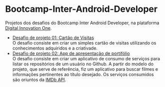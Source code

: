# Bootcamp-Inter-Android-Developer
Projetos dos desafios do Bootcamp Inter Android Developer, na plataforma [Digital Innovation One](https://web.digitalinnovation.one/).

* [Desafio de projeto 01: Cartão de Visitas](https://github.com/carvaldo/Digital-Innovation-One/tree/master/bootcamps/CartoVisitas)<br> O desafio consiste em criar um simples cartão de visitas utilizando os conhecimentos adquiridos e a criativade.
* [Desafio de projeto 02: App de apresentação de portifólio](https://github.com/carvaldo/Digital-Innovation-One/tree/master/bootcamps/Inter-Android-Developer/Fimo)
    <br>O desafio consiste em criar um aplicativo de consumo de serviços para listar os repositórios de um usuário no Github. A partir do modelo do projeto, que serve de referência, fiz um aplicativo para buscar filmes e informações pertinentes ao título desejado. Os serviços consumidos são oriuntos da [IMDb API](https://imdb-api.com).
